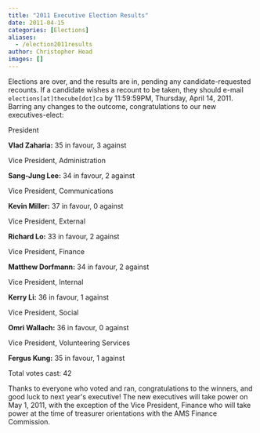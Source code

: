```yaml
---
title: "2011 Executive Election Results"
date: 2011-04-15
categories: [Elections]
aliases:
  - /election2011results
author: Christopher Head
images: []
---
```


Elections are over, and the results are in, pending any candidate-requested recounts. If a candidate wishes a recount to be taken, they should e-mail `elections[at]thecube[dot]ca` by 11:59:59PM, Thursday, April 14, 2011. Barring any changes to the outcome, congratulations to our new executives-elect:

President

**Vlad Zaharia:** 35 in favour, 3 against

Vice President, Administration

**Sang-Jung Lee:** 34 in favour, 2 against

Vice President, Communications

**Kevin Miller:** 37 in favour, 0 against

Vice President, External

**Richard Lo:** 33 in favour, 2 against

Vice President, Finance

**Matthew Dorfmann:** 34 in favour, 2 against

Vice President, Internal

**Kerry Li:** 36 in favour, 1 against

Vice President, Social

**Omri Wallach:** 36 in favour, 0 against

Vice President, Volunteering Services

**Fergus Kung:** 35 in favour, 1 against

Total votes cast: 42

Thanks to everyone who voted and ran, congratulations to the winners, and good luck to next year's executive! The new executives will take power on May 1, 2011, with the exception of the Vice President, Finance who will take power at the time of treasurer orientations with the AMS Finance Commission.
